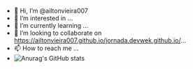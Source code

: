 - 👋 Hi, I’m @ailtonvieira007
- 👀 I’m interested in ...
- 🌱 I’m currently learning ...
- 💞️ I’m looking to collaborate on https://ailtonvieira007.github.io/jornada.devwek.github.io/...
- 📫 How to reach me ...
- ![Anurag's GitHub stats](https://github-readme-stats.vercel.app/api?username=anuraghazra&theme=dark&show_icons=true)
<!---
ailtonvieira007/ailtonvieira007 is a ✨ special ✨ repository because its `README.md` (this file) appears on your GitHub profile.
You can click the Preview link to take a look at your changes.
https://ailtonvieira007.github.io/jornada.devwek.github.io/
--->


